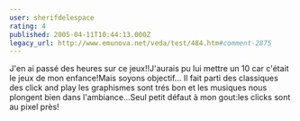 ```yaml
---
user: sherifdelespace
rating: 4
published: 2005-04-11T10:44:13.000Z
legacy_url: http://www.emunova.net/veda/test/484.htm#comment-2875
---
```

J'en ai passé des heures sur ce jeux!!J'aurais pu lui mettre un 10 car c'était le jeux de mon enfance!Mais soyons objectif...
Il fait parti des classiques des click and play
les graphismes sont trés bon et les musiques nous plongent bien dans l'ambiance...Seul petit défaut à mon gout:les clicks sont au pixel près!
